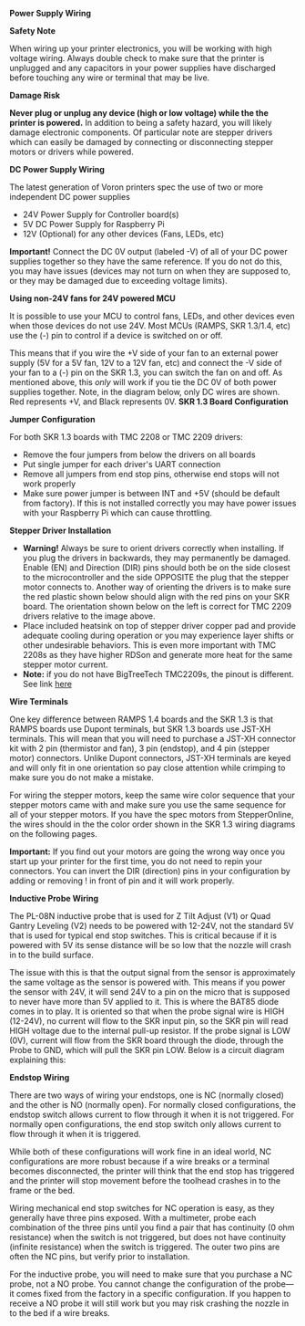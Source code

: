 **Power Supply Wiring**



**Safety Note**

When wiring up your printer electronics, you will be working with high voltage wiring. Always double check to make sure that the printer is unplugged and any capacitors in your power supplies have discharged before touching any wire or terminal that may be live. 



**Damage Risk**

**Never plug or unplug any device (high or low voltage) while the the printer is powered.** In addition to being a safety hazard, you will likely damage electronic components. Of particular note are stepper drivers which can easily be damaged by connecting or disconnecting stepper motors or drivers while powered.



**DC Power Supply Wiring**

The latest generation of Voron printers spec the use of two or more independent DC power supplies

- 24V Power Supply for Controller board(s)
- 5V DC Power Supply for Raspberry Pi 
- 12V (Optional) for any other devices (Fans, LEDs, etc)



**Important!** Connect the DC 0V output (labeled -V) of all of your DC power supplies together so they have the same reference. If you do not do this, you may have issues (devices may not turn on when they are supposed to, or they may be damaged due to exceeding voltage limits).



**Using non-24V fans for 24V powered MCU**

It is possible to use your MCU to control fans, LEDs, and other devices even when those devices do not use 24V. Most MCUs (RAMPS, SKR 1.3/1.4, etc) use the (-) pin to control if a device is switched on or off.



This means that if you wire the +V side of your fan to an external power supply (5V for a 5V fan, 12V to a 12V fan, etc) and connect the -V side of your fan to a (-) pin on the SKR 1.3, you can switch the fan on and off. As mentioned above, this *only* will work if you tie the DC 0V of both power supplies together. Note, in the diagram below, only DC wires are shown. Red represents +V, and Black represents 0V. **SKR 1.3 Board Configuration**

**Jumper Configuration**

For both SKR 1.3 boards with TMC 2208 or TMC 2209 drivers:

- Remove the four jumpers from below the drivers on all boards
- Put single jumper for each driver's UART connection
- Remove all jumpers from end stop pins, otherwise end stops will not work properly
- Make sure power jumper is between INT and +5V (should be default from factory). If this is not installed correctly you may have power issues with your Raspberry Pi which can cause throttling. 

**Stepper Driver Installation**

- **Warning!** Always be sure to orient drivers correctly when installing. If you plug the drivers in backwards, they may permanently be damaged. Enable (EN) and Direction (DIR) pins should both be on the side closest to the microcontroller and the side OPPOSITE the plug that the stepper motor connects to. Another way of orienting the drivers is to make sure the red plastic shown below should align with the red pins on your SKR board. The orientation shown below on the left is correct for TMC 2209 drivers relative to the image above.
- Place included heatsink on top of stepper driver copper pad and provide adequate cooling during operation or you may experience layer shifts or other undesirable behaviors. This is even more important with TMC 2208s as they have higher RDSon and generate more heat for the same stepper motor current.
- **Note:** if you do not have BigTreeTech TMC2209s, the pinout is different. See link [here](https://www.anet3d-forum.de/viewtopic.php?f=82&t=4776)  

**Wire Terminals**

One key difference between RAMPS 1.4 boards and the SKR 1.3 is that RAMPS boards use Dupont terminals, but SKR 1.3 boards use JST-XH terminals. This will mean that you will need to purchase a JST-XH connector kit with 2 pin (thermistor and fan), 3 pin (endstop), and 4 pin (stepper motor) connectors. Unlike Dupont connectors, JST-XH terminals are keyed and will only fit in one orientation so pay close attention while crimping to make sure you do not make a mistake. 



For wiring the stepper motors, keep the same wire color sequence that your stepper motors came with and make sure you use the same sequence for all of your stepper motors. If you have the spec motors from StepperOnline, the wires should in the the color order shown in the SKR 1.3 wiring diagrams on the following pages.



**Important:** If you find out your motors are going the wrong way once you start up your printer for the first time, you do not need to repin your connectors. You can invert the DIR (direction) pins in your configuration by adding or removing ! in front of pin and it will work properly.



**Inductive Probe Wiring**

The PL-08N inductive probe that is used for Z Tilt Adjust (V1) or Quad Gantry Leveling (V2) needs to be powered with 12-24V, not the standard 5V that is used for typical end stop switches. This is critical because if it is powered with 5V its sense distance will be so low that the nozzle will crash in to the build surface.  



The issue with this is that the output signal from the sensor is approximately the same voltage as the sensor is powered with. This means if you power the sensor with 24V, it will send 24V to a pin on the micro that is supposed to never have more than 5V applied to it. This is where the BAT85 diode comes in to play. It is oriented so that when the probe signal wire is HIGH (12-24V), no current will flow to the SKR input pin, so the SKR pin will read HIGH voltage due to the internal pull-up resistor. If the probe signal is LOW (0V), current will flow from the SKR board through the diode, through the Probe to GND, which will pull the SKR pin LOW. Below is a circuit diagram explaining this: 

**Endstop Wiring**

There are two ways of wiring your endstops, one is NC (normally closed) and the other is NO (normally open). For normally closed configurations, the endstop switch allows current to flow through it when it is not triggered. For normally open configurations, the end stop switch only allows current to flow through it when it is triggered. 



While both of these configurations will work fine in an ideal world, NC configurations are more robust because if a wire breaks or a terminal becomes disconnected, the printer will think that the end stop has triggered and the printer will stop movement before the toolhead crashes in to the frame or the bed. 



Wiring mechanical end stop switches for NC operation is easy, as they generally have three pins exposed. With a multimeter, probe each combination of the three pins until you find a pair that has continuity (0 ohm resistance) when the switch is not triggered, but does not have continuity (infinite resistance) when the switch is triggered. The outer two pins are often the NC pins, but verify prior to installation.



For the inductive probe, you will need to make sure that you purchase a NC probe, not a NO probe. You cannot change the configuration of the probe—it comes fixed from the factory in a specific configuration. If you happen to receive a NO probe it will still work but you may risk crashing the nozzle in to the bed if a wire breaks. 
